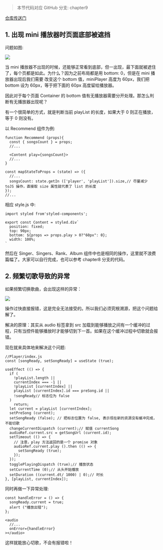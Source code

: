 > 本节代码对应 GitHub 分支: chapter9

[仓库传送门](https://github.com/sanyuan0704/react-cloud-music/tree/chapter9)

## 1\. 出现 mini 播放器时页面底部被遮挡

问题如图:

![](https://user-gold-cdn.xitu.io/2019/10/26/16e0802235fe5aa9?w=368&h=173&f=gif&s=1218092)

当 mini 播放器不出现的时候，还能够正常看到底部，但一出现，最下面就被遮住了，每个页都是如此。为什么？因为之前布局都是用 bottom: 0，但是在 mini 播放器出现后我们需要 改变这个 bottom 值，miniPlayer 高度为 60px，我们把 bottom 设为 60px，等于把下面的 60px 高度留给播放器。

因此对于每个页面 Container 的 bottom 值有无播放器需要分开处理。那怎么判断有无播放器出现呢？

有一个很简单的方式，就是判断当前 playList 的长度，如果大于 0 则正在播放，等于 0 则没有。

以 Recommend 组件为例:

```
function Recommend (props){
  const { songsCount } = props;
  //...

  <Content play={songsCount}>
  //...
}

const mapStateToProps = (state) => ({
  //...
  songsCount: state.getIn (['player', 'playList']).size,// 尽量减少 toJS 操作，直接取 size 属性就代表了 list 的长度
});
//...

```

相应 style.js 中:

```
import styled from'styled-components';

export const Content = styled.div`
  position: fixed;
  top: 90px;
  bottom: ${props => props.play > 0?"60px": 0};
  width: 100%;
`

```

然后在 Singer、Singers、Rank、Album 组件中也是相同的操作，这里就不浪费篇幅了。大家可以自行完成，也可以参考 chapter8 分支的代码。

## 2\. 频繁切歌导致的异常

如果频繁切换歌曲，会出现这样的异常：

![](https://user-gold-cdn.xitu.io/2019/10/26/16e08025e9568397?w=317&h=19&f=jpeg&s=3832)

操作过快直接报错，这是完全无法接受的。所以我们必须究根溯源，把这个问题给解了。

解决的原理：其实从 audio 标签拿到 src 加载到能够播放之间有一个缓冲的过程，只有当控件能够播放时才能够切到下一首。如果在这个缓冲过程中切歌就会报错。

现在就来具体地来解决这个问题:

```
//Player/index.js
const [songReady, setSongReady] = useState (true);

useEffect (() => {
  if (
    !playList.length ||
    currentIndex === -1 ||
    !playList [currentIndex] ||
    playList [currentIndex].id === preSong.id ||
    !songReady// 标志位为 false
  )
    return;
  let current = playList [currentIndex];
  setPreSong (current);
  setSongReady (false); // 把标志位置为 false, 表示现在新的资源没有缓冲完成，不能切歌
  changeCurrentDispatch (current);// 赋值 currentSong
  audioRef.current.src = getSongUrl (current.id);
  setTimeout (() => {
    // 注意，play 方法返回的是一个 promise 对象
    audioRef.current.play ().then (() => {
      setSongReady (true);
    });
  });
  togglePlayingDispatch (true);// 播放状态
  setCurrentTime (0);// 从头开始播放
  setDuration ((current.dt/ 1000) | 0);// 时长
}, [playList, currentIndex]);

```

同时再做一下异常处理:

```
const handleError = () => {
  songReady.current = true;
  alert ("播放出错");
};

<audio
  //...
  onError={handleError}
></audio>

```

这样就能放心切歌，不会有报错啦！